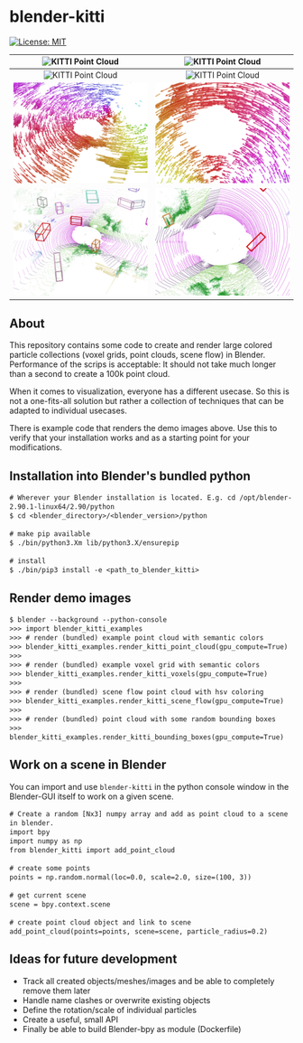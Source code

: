# blender-kitti

[![License: MIT](https://img.shields.io/badge/license-MIT-blue.svg)](LICENSE)

| ![KITTI Point Cloud](img/blender_kitti_render_point_cloud_main.png?raw=true "Main view") |![KITTI Point Cloud](img/blender_kitti_render_point_cloud_top.png?raw=true "Top view") |
|:-------------------------:|:-------------------------:|
| ![KITTI Point Cloud](img/blender_kitti_render_voxels_main.png?raw=true "Main view voxels") |![KITTI Point Cloud](img/blender_kitti_render_voxels_top.png?raw=true "Top view voxels") |
| ![KITTI Scene Flow](img/blender_kitti_render_scene_flow_main.png?raw=true "Main view scene flow") |![KITTI Scene Flow](img/blender_kitti_render_scene_flow_top.png?raw=true "Top view scene flow") |
| ![KITTI Bounding Boxes](img/blender_kitti_render_boxes_main.png?raw=true "Main view boxes") |![KITTI Bounding Boxes](img/blender_kitti_render_boxes_top.png?raw=true "Top view bounding boxes") |

## About

This repository contains some code to create and render large colored particle collections (voxel grids, point clouds, scene flow) in Blender.
Performance of the scrips is acceptable: It should not take much longer than a second to create a 100k point cloud.

When it comes to visualization, everyone has a different usecase.
So this is not a one-fits-all solution but rather a collection of techniques that can be adapted to individual usecases.

There is example code that renders the demo images above.
Use this to verify that your installation works and as a starting point for your modifications.

## Installation into Blender's bundled python

```
# Wherever your Blender installation is located. E.g. cd /opt/blender-2.90.1-linux64/2.90/python
$ cd <blender_directory>/<blender_version>/python

# make pip available
$ ./bin/python3.Xm lib/python3.X/ensurepip

# install
$ ./bin/pip3 install -e <path_to_blender_kitti>
```

## Render demo images

```
$ blender --background --python-console
>>> import blender_kitti_examples
>>> # render (bundled) example point cloud with semantic colors
>>> blender_kitti_examples.render_kitti_point_cloud(gpu_compute=True)
>>>
>>> # render (bundled) example voxel grid with semantic colors
>>> blender_kitti_examples.render_kitti_voxels(gpu_compute=True)
>>>
>>> # render (bundled) scene flow point cloud with hsv coloring
>>> blender_kitti_examples.render_kitti_scene_flow(gpu_compute=True)
>>>
>>> # render (bundled) point cloud with some random bounding boxes
>>> blender_kitti_examples.render_kitti_bounding_boxes(gpu_compute=True)
```

## Work on a scene in Blender

You can import and use `blender-kitti` in the python console window in the Blender-GUI
itself to work on a given scene.

```
# Create a random [Nx3] numpy array and add as point cloud to a scene in blender.
import bpy
import numpy as np
from blender_kitti import add_point_cloud

# create some points
points = np.random.normal(loc=0.0, scale=2.0, size=(100, 3))

# get current scene
scene = bpy.context.scene

# create point cloud object and link to scene
add_point_cloud(points=points, scene=scene, particle_radius=0.2)
```

## Ideas for future development

* Track all created objects/meshes/images and be able to completely remove them later
* Handle name clashes or overwrite existing objects
* Define the rotation/scale of individual particles
* Create a useful, small API
* Finally be able to build Blender-bpy as module (Dockerfile)

